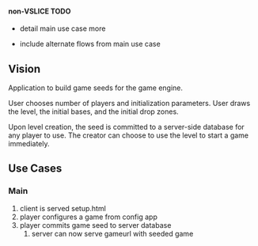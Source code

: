 #### non-VSLICE TODO

- detail main use case more

- include alternate flows from main use case

## Vision

Application to build game seeds for the game engine.

User chooses number of players and initialization parameters.
User draws the level, the initial bases, and the initial drop zones.

Upon level creation, the seed is committed to a server-side database for any player to use.  The creator can choose to use the level to start a game immediately.

## Use Cases

### Main

1. client is served setup.html
1. player configures a game from config app
1. player commits game seed to server database
    1. server can now serve gameurl with seeded game
